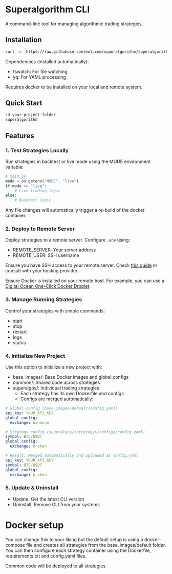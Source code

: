 # Superalgorithm CLI

A command-line tool for managing algorithmic trading strategies.

## Installation

```bash
curl -o- https://raw.githubusercontent.com/superalgorithm/superalgorithm-cli/main/install.sh | bash
```

Dependencies (installed automatically):

- fswatch: For file watching
- yq: For YAML processing

Requires docker to be installed on your local and remote system.

## Quick Start

```bash
cd your-project-folder
superalgorithm
```

## Features

### 1. Test Strategies Locally

Run strategies in backtest or live mode using the MODE environment variable:

```python
# main.py
mode = os.getenv("MODE", "live")
if mode == "live":
    # Live trading logic
else:
    # Backtest logic
```

Any file changes will automatically trigger a re-build of the docker container.

### 2. Deploy to Remote Server

Deploy strategies to a remote server. Configure `.env` using:

- REMOTE_SERVER: Your server address
- REMOTE_USER: SSH username

Ensure you have SSH access to your remote server. Check [this guide](https://docs.digitalocean.com/products/droplets/how-to/add-ssh-keys/) or consult with your hosting provider.

Ensure Docker is installed on your remote host. For example, you can use a [Digital Ocean One-Click Docker Droplet](https://marketplace.digitalocean.com/apps/docker).

### 3. Manage Running Strategies

Control your strategies with simple commands:

- start
- stop
- restart
- logs
- status

### 4. Initialize New Project

Use this option to initialize a new project with:

- base_images/: Base Docker images and global configs
- common/: Shared code across strategies
- superalgos/: Individual trading strategies
  - Each strategy has its own Dockerfile and configs
  - Configs are merged automatically:

```yaml
# Global config (base_images/default/config.yaml)
api_key: YOUR_API_KEY
global_config:
  exchange: binance

# Strategy config (superalgos/<strategy>/configs/config.yaml)
symbol: BTC/USDT
global_config:
  exchange: kraken

# Result: Merged automatically and uploaded as config.yaml
api_key: YOUR_API_KEY
symbol: BTC/USDT
global_config:
  exchange: kraken
```

### 5. Update & Uninstall

- Update: Get the latest CLI version
- Uninstall: Remove CLI from your systems

# Docker setup

You can change this to your liking but the default setup is using a docker-compose file and creates all strategies from the base_images/default folder. You can then configure each strategy container using the Dockerfile, requirements.txt and config.yaml files.

Common code will be deployed to all strategies.
